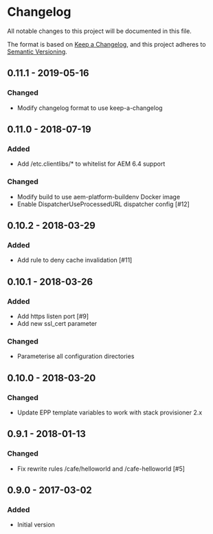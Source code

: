 # Changelog

All notable changes to this project will be documented in this file.

The format is based on [Keep a Changelog](https://keepachangelog.com/en/1.0.0/),
and this project adheres to [Semantic Versioning](https://semver.org/spec/v2.0.0.html).

## 0.11.1 - 2019-05-16
### Changed
- Modify changelog format to use keep-a-changelog

## 0.11.0 - 2018-07-19
### Added
- Add /etc.clientlibs/* to whitelist for AEM 6.4 support

### Changed
- Modify build to use aem-platform-buildenv Docker image
- Enable DispatcherUseProcessedURL dispatcher config [#12]

## 0.10.2 - 2018-03-29
### Added
- Add rule to deny cache invalidation [#11]

## 0.10.1 - 2018-03-26
### Added
- Add https listen port [#9]
- Add new ssl_cert parameter

### Changed
- Parameterise all configuration directories

## 0.10.0 - 2018-03-20
### Changed
- Update EPP template variables to work with stack provisioner 2.x

## 0.9.1 - 2018-01-13
### Changed
- Fix rewrite rules /cafe/helloworld and /cafe-helloworld [#5]

## 0.9.0 - 2017-03-02
### Added
- Initial version
